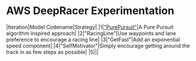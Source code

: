 # AWS DeepRacer Experimentation

|Iteration|Model Codename|Strategy| 
|1|["PurePursuit"](v1PurePursuit.md)|A Pure Pursuit algorithm inspired approach|
|2|"RacingLine"|Use waypoints and lane preference to encourage a racing line|
|3|"GetFast"|Add an exponential speed component|
|4|"SelfMotivator"|Simply encourage getting around the track in as few steps as possible|
|5|||
